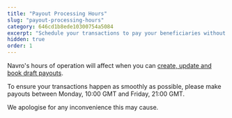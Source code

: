 ```yaml
---
title: "Payout Processing Hours"
slug: "payout-processing-hours"
category: 646cd1b8ede10300754a5084
excerpt: "Schedule your transactions to pay your beneficiaries without delay."
hidden: true
order: 1
---
```

Navro's hours of operation will affect when you can [create, update and book draft payouts](https://navro.readme.io/docs/create-a-payout).

To ensure your transactions happen as smoothly as possible, please make payouts between Monday, 10:00 GMT and Friday, 21:00 GMT.

We apologise for any inconvenience this may cause.
